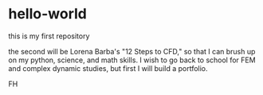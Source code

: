 # hello-world
this is my first repository

the second will be Lorena Barba's "12 Steps to CFD," so that I can brush up on my python, science, and math skills. I wish to go back to school for FEM and complex dynamic studies, but first I will build a portfolio.

FH
